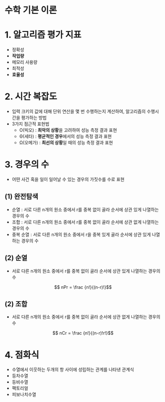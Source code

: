 # 수학 기본 이론

# 1. 알고리즘 평가 지표

- 정확성
- **작업량**
- 메모리 사용량
- 최적성
- **효율성**

# 2. 시간 복잡도

- 입력 크키의 값에 대해 단위 연산을 몇 번 수행하는지 계산하여, 알고리즘의 수행시간을 평가하는 방법
- 3가지 점근적 표현법
    - O(빅오) : **최악의 상황**을 고려하여 성능 측정 결과 표현
    - Θ(세타) : **평균적인 경우**에서의 성능 측정 결과 표현
    - Ω(오메가) : **최선의 상황**일 때의 성능 측정 결과 표현

# 3. 경우의 수

- 어떤 사건 혹을 일이 일어날 수 있는 경우의 가짓수를 수로 표현

## (1) 완전탐색

- 순열 : 서로 다른 n개의 원소 중에서 r를 중복 없이 골라 순서에 상관 있게 나열하는 경우의 수
- 조합 : 서로 다른 n개의 원소 중에서 r를 중복 없이 골라 순서에 상관 없게 나열하는 경우의 수
- 중복 순열 : 서로 다른 n개의 원소 중에서 r을 중복 있게 골라 순서에 상관 있게 나열하는 경우의 수

## (2) 순열

- 서로 다른 n개의 원소 중에서 r를 중복 없이 골라 순서에 상관 있게 나열하는 경우의 수

$$ nPr = \frac {n!}{(n-r)!}$$

## (2) 조합

- 서로 다른 n개의 원소 중에서 r를 중복 없이 골라 순서에 상관 없게 나열하는 경우의 수

$$ nCr = \frac {n!}{(n-r)!r!}$$

# 4. 점화식

- 수열에서 이웃하는 두개의 항 사이에 성립하는 관계를 나타낸 관계식
- 등차수열
- 등비수열
- 팩토리얼
- 피보나치수열